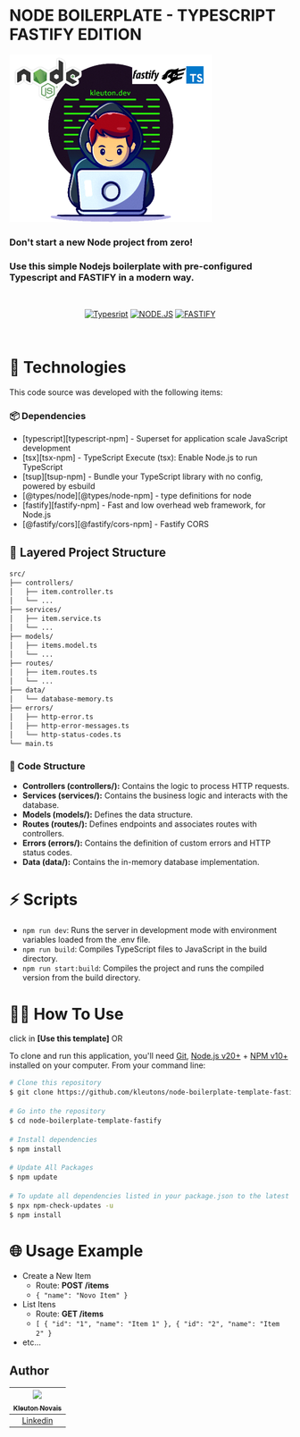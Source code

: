 # NODE BOILERPLATE - TYPESCRIPT FASTIFY EDITION
<img src="./.github/assets/node.FastfyTs.png" alt="Logo" height="300">


### Don't start a new Node project from zero!
### Use this simple **Nodejs** boilerplate with pre-configured **Typescript** and **FASTIFY** in a modern way.

<br />
  <!-- Badges -->
<div align="center">

[![Typesript](https://img.shields.io/badge/TypeScript-007ACC?style=for-the-badge&logo=typescript&logoColor=white)](https://github.com/kleutons) 
[![NODE.JS](https://img.shields.io/badge/Node.js-339933?style=for-the-badge&logo=node.js&logoColor=white)](https://github.com/kleutons)
[![FASTIFY](https://img.shields.io/badge/Fastify-000000?style=for-the-badge&logo=fastify&logoColor=white)](https://github.com/kleutons)

</div>

<br />

# 🚀 Technologies

This code source was developed with the following items:

### 📦 Dependencies

- [typescript][typescript-npm] - Superset for application scale JavaScript development
- [tsx][tsx-npm] - TypeScript Execute (tsx): Enable Node.js to run TypeScript
- [tsup][tsup-npm] - Bundle your TypeScript library with no config, powered by esbuild
- [@types/node][@types/node-npm] - type definitions for node
- [fastify][fastify-npm] - Fast and low overhead web framework, for Node.js
- [@fastify/cors][@fastify/cors-npm] - Fastify CORS



## 🧩 Layered Project Structure
```
src/
├── controllers/
│   ├── item.controller.ts
│   └── ...
├── services/
│   ├── item.service.ts
│   └── ...
├── models/
│   ├── items.model.ts
│   └── ...
├── routes/
│   ├── item.routes.ts
│   └── ...
├── data/
│   └── database-memory.ts
├── errors/
│   ├── http-error.ts
│   ├── http-error-messages.ts
│   └── http-status-codes.ts
└── main.ts
```

### 📃 Code Structure
- **Controllers (controllers/):** Contains the logic to process HTTP requests.
- **Services (services/):** Contains the business logic and interacts with the database.
- **Models (models/):** Defines the data structure.
- **Routes (routes/):** Defines endpoints and associates routes with controllers.
- **Errors (errors/):** Contains the definition of custom errors and HTTP status codes.
- **Data (data/):** Contains the in-memory database implementation.
  

# ⚡ Scripts

- `npm run dev`: Runs the server in development mode with environment variables loaded from the .env file.
- `npm run build`: Compiles TypeScript files to JavaScript in the build directory.
- `npm run start:build`: Compiles the project and runs the compiled version from the build directory.

# 👨‍💻 How To Use

click in **[Use this template]** OR

To clone and run this application, you'll need [Git](https://git-scm.com), [Node.js v20+](https://nodejs.org/en/) + [NPM v10+](https://nodejs.org/en/) installed on your computer. From your command line:

```bash
# Clone this repository
$ git clone https://github.com/kleutons/node-boilerplate-template-fastify

# Go into the repository
$ cd node-boilerplate-template-fastify

# Install dependencies
$ npm install

# Update All Packages  
$ npm update
  
# To update all dependencies listed in your package.json to the latest stable version.
$ npx npm-check-updates -u
$ npm install

```


# 🌐 Usage Example

- Create a New Item
  - Route: **POST /items**
  - ``` { "name": "Novo Item" } ```
- List Itens
  - Route: **GET /items**
  - ``` [ { "id": "1", "name": "Item 1" }, { "id": "2", "name": "Item 2" } ```
- etc...


## Author

| [<img src="https://avatars3.githubusercontent.com/u/106082564?s=96&v=4"><br><sub>Kleuton Novais</sub>](https://github.com/kleutons) |
| :---------------------------------------------------------------------------------------------------------------------------------------: |
|                                            [Linkedin](https://www.linkedin.com/in/kleuton-novais/)                                             |